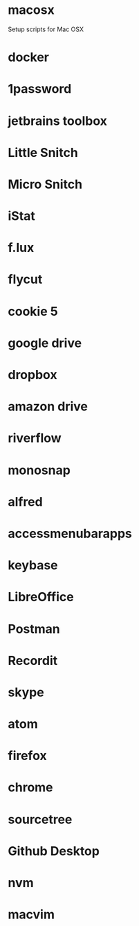 # macosx
Setup scripts for Mac OSX

# docker
# 1password
# jetbrains toolbox
# Little Snitch
# Micro Snitch
# iStat
# f.lux
# flycut
# cookie 5
# google drive
# dropbox
# amazon drive
# riverflow
# monosnap
# alfred
# accessmenubarapps
# keybase
# LibreOffice
# Postman
# Recordit
# skype
# atom
# firefox
# chrome
# sourcetree
# Github Desktop
# nvm
# macvim
